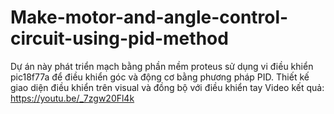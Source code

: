 # Make-motor-and-angle-control-circuit-using-pid-method
Dự án này phát triển mạch bằng phần mềm proteus sử dụng vi điều khiển pic18f77a để điều khiển góc và động cơ bằng phương pháp PID. Thiết kế giao diện điều khiển trên visual và đồng bộ với điều khiển tay
Video kết quả:
https://youtu.be/_7zgw20Fl4k
